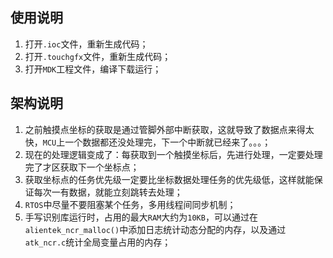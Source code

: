 ## 使用说明
1. 打开`.ioc`文件，重新生成代码；
2. 打开`.touchgfx`文件，重新生成代码；
3. 打开`MDK`工程文件，编译下载运行；

## 架构说明
1. 之前触摸点坐标的获取是通过管脚外部中断获取，这就导致了数据点来得太快，`MCU`上一个数据都还没处理完，下一个中断就已经来了。。。；
2. 现在的处理逻辑变成了：每获取到一个触摸坐标后，先进行处理，一定要处理完了才区获取下一个坐标点；
3. 获取坐标点的任务优先级一定要比坐标数据处理任务的优先级低，这样就能保证每次一有数据，就能立刻跳转去处理；
4. `RTOS`中尽量不要阻塞某个任务，多用线程间同步机制；
5. 手写识别库运行时，占用的最大`RAM`大约为`10KB`，可以通过在`alientek_ncr_malloc()`中添加日志统计动态分配的内存，以及通过`atk_ncr.c`统计全局变量占用的内存；
